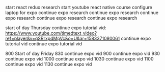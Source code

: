 start react redux research
start youtube react native course
configure laptop for expo
continue expo research
continue expo research
continue expo research
continue expo research
continue expo research

start of day Thursday
continue expo tutorial vid: https://www.youtube.com/timedtext_video?ref=player&v=qSRrxpdMpVc&o=U&ar=1583371080061
continue expo tutorial vid
continue expo tutorial vid

800 Start of day Friday
830 continue expo vid
900 continue expo vid
930 continue expo vid
1000 continue expo vid
1030 continue expo vid
1100 continue expo vid
1130 continue expo vid
